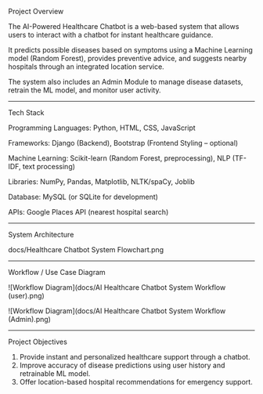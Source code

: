 Project Overview

The AI-Powered Healthcare Chatbot is a web-based system that allows users to interact with a chatbot for instant healthcare guidance.

It predicts possible diseases based on symptoms using a Machine Learning model (Random Forest), provides preventive advice, and suggests nearby hospitals through an integrated location service.

The system also includes an Admin Module to manage disease datasets, retrain the ML model, and monitor user activity.

---

Tech Stack

Programming Languages: Python, HTML, CSS, JavaScript

Frameworks: Django (Backend), Bootstrap (Frontend Styling – optional)

Machine Learning: Scikit-learn (Random Forest, preprocessing), NLP (TF-IDF, text processing)

Libraries: NumPy, Pandas, Matplotlib, NLTK/spaCy, Joblib

Database: MySQL (or SQLite for development)

APIs: Google Places API (nearest hospital search)

---

System Architecture

docs/Healthcare Chatbot System Flowchart.png

---

Workflow / Use Case Diagram

![Workflow Diagram](docs/AI Healthcare Chatbot System Workflow (user).png)

![Workflow Diagram](docs/AI Healthcare Chatbot System  Workflow (Admin).png)

---

Project Objectives

1.  Provide instant and personalized healthcare support through a chatbot.
2.  Improve accuracy of disease predictions using user history and retrainable ML model.
3.  Offer location-based hospital recommendations for emergency support.


